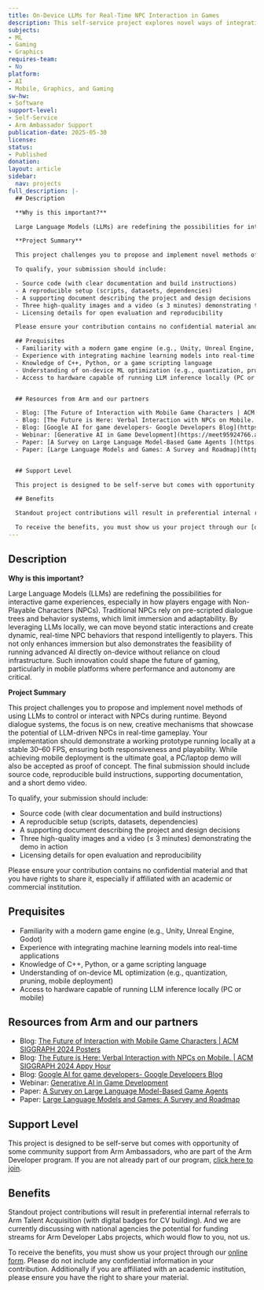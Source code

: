 ```yaml
---
title: On-Device LLMs for Real-Time NPC Interaction in Games
description: This self-service project explores novel ways of integrating Large Language Models (LLMs) into real-time gameplay to drive dynamic Non-Playable Character (NPC) interactions.
subjects:
- ML
- Gaming
- Graphics
requires-team:
- No
platform:
- AI
- Mobile, Graphics, and Gaming
sw-hw:
- Software
support-level:
- Self-Service
- Arm Ambassador Support
publication-date: 2025-05-30
license:
status:
- Published
donation:
layout: article
sidebar:
  nav: projects
full_description: |-
  ## Description

  **Why is this important?**

  Large Language Models (LLMs) are redefining the possibilities for interactive game experiences, especially in how players engage with Non-Playable Characters (NPCs). Traditional NPCs rely on pre-scripted dialogue trees and behavior systems, which limit immersion and adaptability. By leveraging LLMs locally, we can move beyond static interactions and create dynamic, real-time NPC behaviors that respond intelligently to players. This not only enhances immersion but also demonstrates the feasibility of running advanced AI directly on-device without reliance on cloud infrastructure. Such innovation could shape the future of gaming, particularly in mobile platforms where performance and autonomy are critical.

  **Project Summary**

  This project challenges you to propose and implement novel methods of using LLMs to control or interact with NPCs during runtime. Beyond dialogue systems, the focus is on new, creative mechanisms that showcase the potential of LLM-driven NPCs in real-time gameplay. Your implementation should demonstrate a working prototype running locally at a stable 30–60 FPS, ensuring both responsiveness and playability. While achieving mobile deployment is the ultimate goal, a PC/laptop demo will also be accepted as proof of concept. The final submission should include source code, reproducible build instructions, supporting documentation, and a short demo video.

  To qualify, your submission should include:

  - Source code (with clear documentation and build instructions)
  - A reproducible setup (scripts, datasets, dependencies)
  - A supporting document describing the project and design decisions
  - Three high-quality images and a video (≤ 3 minutes) demonstrating the demo in action
  - Licensing details for open evaluation and reproducibility

  Please ensure your contribution contains no confidential material and that you have rights to share it, especially if affiliated with an academic or commercial institution.

  ## Prequisites
  - Familiarity with a modern game engine (e.g., Unity, Unreal Engine, Godot)
  - Experience with integrating machine learning models into real-time applications
  - Knowledge of C++, Python, or a game scripting language
  - Understanding of on-device ML optimization (e.g., quantization, pruning, mobile deployment)
  - Access to hardware capable of running LLM inference locally (PC or mobile)


  ## Resources from Arm and our partners

  - Blog: [The Future of Interaction with Mobile Game Characters | ACM SIGGRAPH 2024 Posters](https://dl.acm.org/doi/10.1145/3641234.3671019)
  - Blog: [The Future is Here: Verbal Interaction with NPCs on Mobile. | ACM SIGGRAPH 2024 Appy Hour](https://doi.org/10.1145/3664294.3664365)
  - Blog: [Google AI for game developers- Google Developers Blog](https://developers.googleblog.com/en/google-ai-for-game-developers/)
  - Webinar: [Generative AI in Game Development](https://meet95924766.adobeconnect.com/pkevz158x6tp/)
  - Paper: [A Survey on Large Language Model-Based Game Agents ](https://arxiv.org/abs/2404.02039)
  - Paper: [Large Language Models and Games: A Survey and Roadmap](https://arxiv.org/abs/2402.18659)


  ## Support Level

  This project is designed to be self-serve but comes with opportunity of some community support from Arm Ambassadors, who are part of the Arm Developer program. If you are not already part of our program, [click here to join](https://www.arm.com/resources/developer-program?#register).

  ## Benefits 

  Standout project contributions will result in preferential internal referrals to Arm Talent Acquisition (with digital badges for CV building).  And we are currently discussing with national agencies the potential for funding streams for Arm Developer Labs projects, which would flow to you, not us.

  To receive the benefits, you must show us your project through our [online form](https://forms.office.com/e/VZnJQLeRhD). Please do not include any confidential information in your contribution. Additionally if you are affiliated with an academic institution, please ensure you have the right to share your material.
---
```

## Description

**Why is this important?**

Large Language Models (LLMs) are redefining the possibilities for interactive game experiences, especially in how players engage with Non-Playable Characters (NPCs). Traditional NPCs rely on pre-scripted dialogue trees and behavior systems, which limit immersion and adaptability. By leveraging LLMs locally, we can move beyond static interactions and create dynamic, real-time NPC behaviors that respond intelligently to players. This not only enhances immersion but also demonstrates the feasibility of running advanced AI directly on-device without reliance on cloud infrastructure. Such innovation could shape the future of gaming, particularly in mobile platforms where performance and autonomy are critical.

**Project Summary**

This project challenges you to propose and implement novel methods of using LLMs to control or interact with NPCs during runtime. Beyond dialogue systems, the focus is on new, creative mechanisms that showcase the potential of LLM-driven NPCs in real-time gameplay. Your implementation should demonstrate a working prototype running locally at a stable 30–60 FPS, ensuring both responsiveness and playability. While achieving mobile deployment is the ultimate goal, a PC/laptop demo will also be accepted as proof of concept. The final submission should include source code, reproducible build instructions, supporting documentation, and a short demo video.

To qualify, your submission should include:

- Source code (with clear documentation and build instructions)
- A reproducible setup (scripts, datasets, dependencies)
- A supporting document describing the project and design decisions
- Three high-quality images and a video (≤ 3 minutes) demonstrating the demo in action
- Licensing details for open evaluation and reproducibility

Please ensure your contribution contains no confidential material and that you have rights to share it, especially if affiliated with an academic or commercial institution.

## Prequisites
- Familiarity with a modern game engine (e.g., Unity, Unreal Engine, Godot)
- Experience with integrating machine learning models into real-time applications
- Knowledge of C++, Python, or a game scripting language
- Understanding of on-device ML optimization (e.g., quantization, pruning, mobile deployment)
- Access to hardware capable of running LLM inference locally (PC or mobile)


## Resources from Arm and our partners

- Blog: [The Future of Interaction with Mobile Game Characters | ACM SIGGRAPH 2024 Posters](https://dl.acm.org/doi/10.1145/3641234.3671019)
- Blog: [The Future is Here: Verbal Interaction with NPCs on Mobile. | ACM SIGGRAPH 2024 Appy Hour](https://doi.org/10.1145/3664294.3664365)
- Blog: [Google AI for game developers- Google Developers Blog](https://developers.googleblog.com/en/google-ai-for-game-developers/)
- Webinar: [Generative AI in Game Development](https://meet95924766.adobeconnect.com/pkevz158x6tp/)
- Paper: [A Survey on Large Language Model-Based Game Agents ](https://arxiv.org/abs/2404.02039)
- Paper: [Large Language Models and Games: A Survey and Roadmap](https://arxiv.org/abs/2402.18659)


## Support Level

This project is designed to be self-serve but comes with opportunity of some community support from Arm Ambassadors, who are part of the Arm Developer program. If you are not already part of our program, [click here to join](https://www.arm.com/resources/developer-program?#register).

## Benefits 

Standout project contributions will result in preferential internal referrals to Arm Talent Acquisition (with digital badges for CV building).  And we are currently discussing with national agencies the potential for funding streams for Arm Developer Labs projects, which would flow to you, not us.

To receive the benefits, you must show us your project through our [online form](https://forms.office.com/e/VZnJQLeRhD). Please do not include any confidential information in your contribution. Additionally if you are affiliated with an academic institution, please ensure you have the right to share your material.